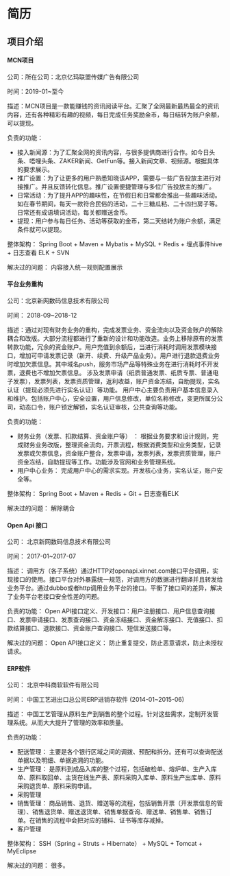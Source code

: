 # 简历

## 项目介绍

#### MCN项目
公司：所在公司：北京亿玛联盟传媒广告有限公司

时间：2019-01~至今

描述：MCN项目是一款能赚钱的资讯阅读平台。汇聚了全网最新最热最全的资讯内容，还有各种精彩有趣的视频，每日完成任务奖励金币，每日结转为账户余额，可以提现。

负责的功能：
- 接入新闻源：为了汇聚全网的资讯内容，与很多提供商进行合作。如今日头条、唔哩头条、ZAKER新闻、GetFun等。接入新闻文章、视频源。根据具体的要求展示。
- 推广设置：为了让更多的用户熟悉知晓该APP，需要与一些广告投放主进行对接推广。并且反馈转化信息。推广设置便捷管理与多位广告投放主的推广。
- 日常活动：为了提升APP的趣味性，在节假日和日常都会推出一些趣味活动。如在春节期间，每天一款符合民俗的活动，二十三糖瓜粘、二十四扫房子等。日常还有成语填词活动，每关都赠送金币。
- 提现：用户参与每日任务、活动等获取的金币，第二天结转为账户余额，满足条件就可以提现。

整体架构： Spring Boot + Maven + Mybatis + MySQL + Redis + 埋点事件hive + 日志查看 ELK + SVN 

解决过的问题： 内容接入统一规则配置展示

#### 平台业务重构

公司：北京新网数码信息技术有限公司

时间： 2018-09~2018-12

描述：通过对现有财务业务的重构，完成发票业务、资金流向以及资金账户的解除耦合和改版。大部分流程都进行了重新的设计和功能改造。业务上移除原有的发票转款功能，冗余的资金账户。用户充值到余额后，当进行消耗时调用发票模块接口，增加可申请发票记录（新开、续费、升级产品业务）。用户进行退款退费业务时增加欠票信息。其中域名push，服务市场产品等特殊业务在进行消耗时不开发票，退费也不增加欠票信息。
   涉及发票申请（纸质普通发票、纸质专票、普通电子发票），发票列表，发票资质管理，返利收益，账户资金冻结，自助提现，实名认证（提现必须先进行实名认证）等功能。
   用户中心主要负责用户基本信息录入和维护。包括账户中心，安全设置，用户信息修改，单位名称修改，变更所属分公司，动态口令，账户锁定解锁，实名认证审核，公共查询等功能。

负责的功能：
- 财务业务（发票、扣款结算、资金账户等） ： 根据业务要求和设计规则，完成财务业务改版，整理资金流向，开票流程，根据消费类型和业务类型，记录发票或欠票信息，资金账户整合，发票申请，发票列表，发票资质管理，账户资金冻结，自助提现等工作。功能涉及官网和业务管理系统。
- 用户中心业务： 完成用户中心的需求实现。开发核心业务，实名认证，账户安全等。

整体架构： Spring Boot + Maven + Redis + Git + 日志查看ELK 

解决过的问题： 解除耦合


#### Open Api 接口

公司： 北京新网数码信息技术有限公司

时间： 2017-01~2017-07

描述： 调用方（各子系统）通过HTTP对openapi.xinnet.com接口平台调用，实现接口的使用。接口平台对外暴露统一规范，对调用方的数据进行翻译并且转发给业务平台。通过dubbo或者http调用业务平台的接口。平衡了接口间的差异，解决了业务平台老接口安全性差的问题。

负责的功能： Open API接口定义、开发接口：用户注册接口、用户信息查询接口、发票申请接口、发票查询接口、资金冻结接口、资金解冻接口、充值接口、扣款结算接口、退款接口、资金账户查询接口、短信发送接口等。

解决过的问题： Open API接口定义： 防止重复提交，防止恶意请求，防止未授权请求。

#### ERP软件

公司： 北京中科商软软件有限公司

时间： 中国工艺进出口总公司ERP进销存软件 (2014-01~2015-06)

描述： 中国工艺管理从原料生产到销售的整个过程。针对这些需求，定制开发管理系统。从而大大提升了管理的效率和质量。

负责的功能： 
- 配送管理： 主要是各个银行区域之间的调拨、预配和拆分。还有可以查询配送单据以及明细、单据追溯的功能。
- 生产管理： 是原料到成品入库的整个过程，包括破检单、熔炉单、生产入库单、原料取回单、主货在线生产表、原料采购入库单、原料生产出库单、原料采购退货单、原料采购申请。
- 采购管理
- 销售管理： 商品销售、退货、赠送等的流程，包括销售开票（开发票信息的管理）、销售退货单、赠送退货单、销售单据查询、赠送单、销售单、销售订单。在销售的流程中会把对应的辅料、证书等库存减掉。
- 客户管理

整体架构： SSH（Spring + Struts + Hibernate） + MySQL + Tomcat + MyEclipse 

解决过的问题： 很多。